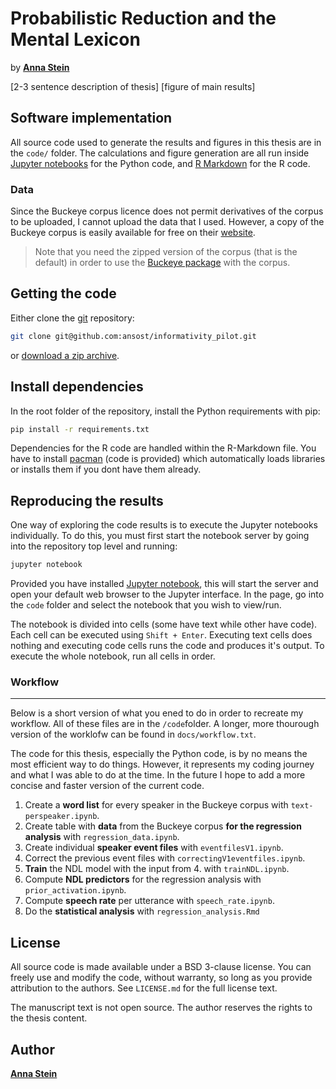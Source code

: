 # Probabilistic Reduction and the Mental Lexicon

by [**Anna Stein**](https://ansost.github.io) 

[2-3 sentence description of thesis]
[figure of main results]

## Software implementation
All source code used to generate the results and figures in this thesis are in the `code/` folder. 
The calculations and figure generation are all run inside [Jupyter notebooks](http://jupyter.org/) for the Python code, and [R Markdown](https://rmarkdown.rstudio.com/) for the R code. 

### Data
Since the Buckeye corpus licence does not permit derivatives of the corpus to be uploaded, I cannot upload the data that I used. 
However, a copy of the Buckeye corpus is easily available for free on their [website](https://buckeyecorpus.osu.edu/php/speech.php).
> Note that you need the zipped version of the corpus (that is the default) in order to use the [Buckeye package](https://github.com/scjs/buckeye) with the corpus.

## Getting the code

Either clone the [git](https://git-scm.com/) repository:
```sh
git clone git@github.com:ansost/informativity_pilot.git
```
or [download a zip archive](https://github.com/ansost/informativity_pilot/archive/refs/heads/main.zip).

## Install dependencies
In the root folder of the repository, install the Python requirements with pip:
```sh
pip install -r requirements.txt
```
Dependencies for the R code are handled within the R-Markdown file. You have to install [pacman](https://www.rdocumentation.org/packages/pacman/versions/0.5.1) (code is provided) which automatically loads libraries or installs them if you dont have them already. 

## Reproducing the results

One way of exploring the code results is to execute the Jupyter notebooks individually. To do this, you must first start the notebook server by going into the
repository top level and running:
```sh
jupyter notebook
```
Provided you have installed [Jupyter notebook](https://jupyter.org/install), this will start the server and open your default web browser to the Jupyter interface. In the page, go into the `code` folder and select the notebook that you wish to view/run.

The notebook is divided into cells (some have text while other have code). Each cell can be executed using `Shift + Enter`. Executing text cells does nothing and executing code cells runs the code and produces it's output. To execute the whole notebook, run all cells in order.

### Workflow
---
Below is a short version of what you ened to do in order to recreate my workflow. All of these files are in the `/code`folder. A longer, more thourough version of the worklofw can be found in `docs/workflow.txt`. 

The code for this thesis, especially the Python code, is by no means the most efficient way to do things. However, it represents my coding journey and what I was able to do at the time. In the future I hope to add a more concise and faster version of the current code. 

1. Create a **word list** for every speaker in the Buckeye corpus with `text-perspeaker.ipynb`.
2. Create table with **data** from the Buckeye corpus **for the regression analysis** with `regression_data.ipynb`.
3. Create individual **speaker event files** with `eventfilesV1.ipynb`.
4. Correct the previous event files with `correctingV1eventfiles.ipynb`.
5. **Train** the NDL model with the input from 4. with `trainNDL.ipynb`.
6. Compute **NDL predictors** for the regression analysis with `prior_activation.ipynb`.
7. Compute **speech rate** per utterance with `speech_rate.ipynb`.
8. Do the **statistical analysis** with `regression_analysis.Rmd`


## License

All source code is made available under a BSD 3-clause license. You can freely
use and modify the code, without warranty, so long as you provide attribution
to the authors. See `LICENSE.md` for the full license text.

The manuscript text is not open source. The author reserves the rights to the
thesis content.

## Author
[**Anna Stein**](https://ansost.github.io)
